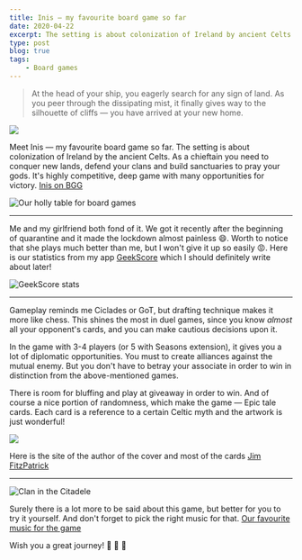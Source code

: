 ```yaml
---
title: Inis — my favourite board game so far
date: 2020-04-22
excerpt: The setting is about colonization of Ireland by ancient Celts. As a chieftain you need to conquest new lands, protect your clans and build sanctuaries to pray your gods
type: post
blog: true
tags:
    - Board games
---
```


> At the head of your ship, you eagerly search for any sign of land. As
> you peer through the dissipating mist, it finally gives way to the
> silhouette of cliffs — you have arrived at your new home.

![](https://cdn.1j1ju.com/thumbs/game-lg/medias/1b/d9/5c-inis-2018-cover.jpeg)

Meet Inis —  my favourite board game so far. The setting is about colonization of Ireland by the ancient Celts. As a chieftain you need to conquer new lands, defend your clans and build sanctuaries to pray your gods. It's highly competitive, deep game with many opportunities for victory.
 [Inis on BGG](https://boardgamegeek.com/boardgame/155821/inis)

![Our holly table for board games](https://i.ibb.co/FxZq6V0/IMG-20200419-180445-336.jpg)

---

Me and my girlfriend both fond of it. We got it recently after the beginning of quarantine and it made the lockdown almost painless 😄. Worth to notice that she plays much better than me, but I won't give it up so easily 😡. Here is our statistics from my app [GeekScore](https://geekscore.netlify.com/) which I should definitely write about later!

![GeekScore stats](https://i.ibb.co/P6SDCdg/Webp-net-resizeimage-1.jpg)

---

Gameplay reminds me Ciclades or GoT, but drafting technique makes it more like chess. This shines the most in duel games, since you know *almost* all your opponent's cards, and you can make cautious decisions upon it. 

In the game with 3-4 players (or 5 with Seasons extension), it gives you a lot of diplomatic opportunities. You must to create alliances against the mutual enemy. But  you don't have to betray your associate in order to win in distinction from the above-mentioned games.

There is room for bluffing and play at giveaway in order to win. And of course a nice portion of randomness, which make the game — Epic tale cards. Each card is a reference to a certain Celtic myth and the artwork is just wonderful! 

![](https://images-cdn.asmodee.us/filer_public/db/47/db474f85-be6e-4b30-82ef-8f041e0ca0c2/ini01_card_deirdres-beauty.png)

Here is the site of the author of the cover and most of the cards [Jim FitzPatrick](https://www.jimfitzpatrick.com/)


---

![Clan in the Citadele](https://i.ibb.co/TgXgFWd/200033200856-33868.jpg)

Surely there is a lot more to be said about this game, but better for you to try it yourself. And don't forget to pick the right music for that.  [Our favourite music for the game ](https://www.youtube.com/watch?v=nVRqq947lNo)

Wish you a great journey!  🎲 🎲 🎲
